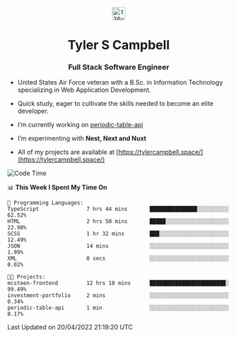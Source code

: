 <p align="center">
<a href="https://www.linkedin.com/in/t36campbell" target="blank"><img align="center" src="https://ik.imagekit.io/t36campbell/Portfolio/linkedin.png.original_m8bbGgPh6.png" alt="t36campbell" height="30" width="30" /></a>
</p>
<h1 align="center">Tyler S Campbell</h1>
<h3 align="center">Full Stack Software Engineer</h3>

* United States Air Force veteran with a B.Sc. in Information Technology specializing in Web Application Development. 

* Quick study, eager to cultivate the skills needed to become an elite developer.

* I’m currently working on [periodic-table-api](https://github.com/t36campbell/periodic-table-api)

* I’m experimenting with **Nest, Next and Nuxt**

* All of my projects are available at [https://tylercampbell.space/](https://tylercampbell.space/)

<!--START_SECTION:waka-->
![Code Time](http://img.shields.io/badge/Code%20Time-1%2C580%20hrs%2031%20mins-blue)

📊 **This Week I Spent My Time On** 

```text
💬 Programming Languages: 
TypeScript               7 hrs 44 mins       ███████████████░░░░░░░░░░   62.52% 
HTML                     2 hrs 50 mins       █████░░░░░░░░░░░░░░░░░░░░   22.98% 
SCSS                     1 hr 32 mins        ███░░░░░░░░░░░░░░░░░░░░░░   12.49% 
JSON                     14 mins             ░░░░░░░░░░░░░░░░░░░░░░░░░   1.99% 
XML                      0 secs              ░░░░░░░░░░░░░░░░░░░░░░░░░   0.02%

🐱‍💻 Projects: 
mcsteen-frontend         12 hrs 18 mins      ████████████████████████░   99.49% 
investment-portfolio     2 mins              ░░░░░░░░░░░░░░░░░░░░░░░░░   0.34% 
periodic-table-api       1 min               ░░░░░░░░░░░░░░░░░░░░░░░░░   0.17%

```


 Last Updated on 20/04/2022 21:19:20 UTC
<!--END_SECTION:waka-->
